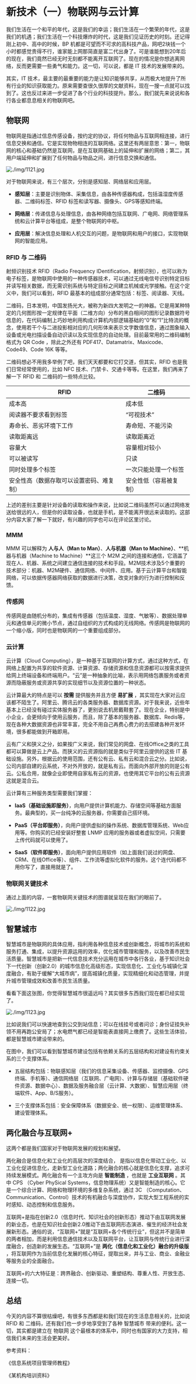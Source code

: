 # 新技术（一）物联网与云计算

我们生活在一个和平的年代，这是我们的幸运；我们生活在一个繁荣的年代，这是我们的机遇；我们生活在一个科技爆炸的时代，这是我们见证历史的时刻。还记得刚上初中、高中的时候，BP 机都是可望而不可求的高科技产品，网吧2块钱一个小时都感觉贵得不行，谁家能上网那简直是富二代出身了。可是谁能想到20年后的现在，我们竟然已经无时无刻都不能离开互联网了。现在的情况是你想逃离网络，反而更需要一些勇气和能力。这一切，可以说，都是 IT 技术的发展带来的。

其实，IT 技术，最主要的最重要的能力是让知识能够共享，从而极大地提升了所有行业的知识获取能力。原来需要查很久很厚的文献资料，现在一搜一点就可以找到了。这也反过来进一步促进了各个行业的科技提升。那么，我们就先来说说和各行各业都息息相关的物联网吧。

## 物联网

物联网是指通过信息传感设备，按约定的协议，将任何物品与互联网相连接，进行信息交换和通信。它是实现物物相连的互联网络。这里还有两层意思：第一，物联网的核心和基础仍然是互联网，是在互联网基础上的延伸和扩展的网络；第二，其用户端延伸和扩展到了任何物品与物品之间，进行信息交换和通信。

![./img/1121.jpg](./img/1121.jpg)

对于物联网来说，有三个层次，分别是感知层、网络层和应用层。

- **感知层**：主要是识别物体、采集信息，由各种传感器构成，包括温湿度传感器、二维码标签、RFID 标签和读写器、摄像头、GPS等感知终端。

- **网络层**：传递信息与处理信息，由各种网络包括互联网、广电网、网络管理系统和云计算平台等组成，是整个物联网的中枢。

- **应用层**：解决信息处理和人机交互的问题，是物联网和用户的接口，实现物联网的智能应用。

### RFID 与 二维码

射频识别技术 RFID（Radio Frequency IDentification，射频识别），也可以称为电子标签，是物联网中使用的一种传感器技术，可以通过无线电信号识别特定目标并读写相关数据，而无需识别系统与特定目标之间建立机械或光学接触。在这个定义中，我们可以看到，RFID 最基本的组成部分通常包括：标签、阅读器、天线。

二维码，日本发明，中国发扬光大，被称为新四大发明之一的神器。它是用某种特定的几何图形按一定规律在平面（二维方向）分布的黑白相间的图形记录数据符号信息的，在代码编制上巧妙地利用构成计算机内部逻辑基础的“0”和“1”比特流的概念，使用若干个与二进投影相对应的几何形体来表示文字数值信息，通过图象输入设备或光电扫描设备自动识读以及实现信息的自动处理。目前最常用的二维码编制格式为 QR Code ，除此之外还有 PDF417、Datamatrix、Maxicode、Code49、Code 16K 等等。

二维码想必不用我多举例了吧，我们天天都要和它打交道，但其实，RFID 也是我们日常经常使用的，比如 NFC 技术、门禁卡、交通卡等等。在这里，我们再来了解一下 RFID 和 二维码的一些特点比较。

|  RFID  |  二维码 |
|  ----  | ----  |
|  成本高  | 成本低 |
|  阅读器不要求看到标签  | “可视技术” |
|  寿命长、恶劣环境下工作  | 寿命短、不能污染 |
|  读取距离远  | 读取距离近 |
|  容量大 | 容量相对较小 |
|  可以被读写 | 只读 |
|  同时处理多个标签 | 一次只能处理一个标签 |
|  安全性高（数据存取可以设置密码、难复制） | 安全性低（容易被复制） |

上述的差别主要是针对设备的读取和操作来说，比如说二维码虽然可以通过网络发送给很远的人，但是你的读取设备，也就是手机，是不能离开很远来读取的。这部分内容大家了解一下就好，有兴趣的同学也可以在评论区里讨论。

### MMM

MMM 可以解释为 **人与人（Man to Man）**、**人与机器（Man to Machine）**、**机器与机器（Machine to Machine）**这三个 M2M 之间的连接和通信，它涵盖了现在人、机器、系统之间建立通信连接的技术和手段。M2M技术涉及5个重要的技术部分：机器、M2M硬件、通信网络、中间件、应用。基于云计算平台和智能网络，可以依据传感器网络获取的数据进行决策，改变对象的行为进行控制和反馈。

### 传感网

传感网是由随机分布的，集成有传感器（包括温度、湿度、气敏等）、数据处理单元和通信单元的微小节点，通过自组织的方式构成的无线网络。传感网是物联网的一个缩小版，同时也是物联网的一个重要组成部分。

### 云计算

云计算（Cloud Computing），是一种基于互联网的计算方式，通过这种方式，在网络上配置为共享的软件资源、计算资源、存储资源和信息资源都可以按需求提供给网上终端设备和终端用户。“云”是一种抽象的比喻，表示用网络包裹服务或者资源而隐蔽服务或资源共享的实现细节以及资源位置的一种状态。

云计算最大的特点是可以 **按需** 提供服务并且方便 **易扩展** ，其实现在大家对云应该都不陌生了。阿里云、腾讯云的各类服务器、数据库资源。对于我来说，近些年基本上已经没有碰过实体服务器了，更别说去机房戴鞋套了。现在企业，特别是中小企业，会更倾向于使用云服务，而且，除了基本的服务器、数据库、Redis等，现在各种大数据资源也非常丰富，完全不用自己再费心费力的去搭建各种开发环境，很多都能做到开箱即用。

云有广义和狭义之分，如果按广义来说，我们常见的网盘、在线Office之类的工具都可以算做是云上产品。而狭义的云资源指的就是类似于阿里云提供的这些 IT 基础设施。另外，根据云的使用范围，还有公有云、私有云和混合云之分。比如说，公司内部自建的云系统，不对外开放的，就是私有云。而面向外部开放的则是公有云。公私合用，就像企业即使用自家私有云的资源，也使用其它平台的公有云资源这就是混合云。

云计算有三种服务类型需要我们掌握：

- **IaaS（基础设施即服务）**，向用户提供计算机能力、存储空间等基础方面服务。最典型的，买一台纯净的云服务器，你需要自己搭环境。

- **PaaS（平台即服务）**，向用户提供虚拟的操作系统、数据库管理系统、Web应用等。你购买的已经安装好整套 LNMP 应用的服务器或者虚拟空间，只需要上传代码就可以使用了。

- **SaaS（软件即服务）**，面向用户提供应用软件（如上面我们说过的网盘、CRM、在线Office等）、组件、工作流等虚拟化软件的服务。这个连代码都不用你写了，直接用就是了。

### 物联网关键技术

通过上面的内容，一套物联网关键技术的图谱就呈现在我们的眼前了。

![./img/1122.jpg](./img/1122.jpg)

## 智慧城市

智慧城市是物联网的具体应用，指利用各种信息技术或创新概念，将城市的系统和服务打通、集成，以提升资源运用的效率，优化城市管理和服务，以及改善市民生活质量。智慧城市是把新一代信息技术充分运用在城市中各行各业，基于知识社会下一代创新（创新2.0）的城市信息化高级形态，实现信息化、工业化与城镇化深度融合，有助于缓解“大城市病”，提高城镇化质量，实现精细化和动态管理，并提升城市管理成效和改善市民生活质量。

看看下面这张图，你觉得智慧城市很遥远吗？其实很多东西我们现在都已经实现了。

![./img/1123.jpg](./img/1123.jpg)

比如说我们可以快速地查到公交到站信息；可以在线挂号或者问诊；身份证挂失补领不用再跑公安局了；水电燃气都已经是智能表直接网上缴费了。这些生活体验，都是智慧城市建设带来的。

在图中，我们可以看到智慧城市建设包括有依赖关系的五层结构和对建设有约束关系的三个支撑体系。

- 五层结构包括：物联感知层（我们的信息采集设备、传感器、监控摄像、GPS终端、手机等）、通信网络层（互联网、广电网）、计算与存储层（基础软件硬件资源、数据中心）、数据及服务融合层（云计算、大数据）、智慧应用层（终端软件、App、B/S服务）。

- 三个支撑体系包括：安全保障体系（数据安全、统一权限）、运维管理体系、建设管理体系。

## 两化融合与互联网+

这两个都是我们国家对于物联网发展的规划和展望。

两化融合是信息化和工业化的高层次的深度结合， 是指以信息化带动工业化、以工业化促进信息化，走新型工业化道路；两化融合的核心就是信息化支撑，追求可持续发展模式。两化融合有一个主攻方向是 **智能制造** ，也就是 **工业互联网** 。其中 CPS （Cyber PhySical Systems，信息物理系统）又是智能制造的核心。它是一个综合计算、网络和物理环境的多维复杂系统，通过 3C （Computation、Communication、Control）技术的有机融合与深度协作，实现大型工程系统的实时感知、动态控制和信息服务。

互联网+是指在创新2.0（信息时代、知识社会的创新形态）推动下由互联网发展的新业态，也是在知识社会创新2.0推动下由互联网形态演进、催生的经济社会发展新形态。通俗的说，“互联网+”就是“互联网+各个传统行业”，但这并不是简单的两者相加，而是利用信息通信技术以及互联网平台，让互联网与传统行业进行深度融合，创造新的发展生态。“互联网+”是 **两化（信息化和工业化）融合的升级版** ，将互联网作为当前信息化发展的核心特征，提取出来，并与工业、商业、金融业等服务业的全面融合。

互联网+的六大特征是：跨界融合、创新驱动、重塑结构、尊重人性、开放生态、连接一切。

## 总结

今天的内容不算很枯燥吧，有很多东西都是和我们现在的生活息息相关的，比如说 RFID 和 二维码，还有我们也一步步地享受到了各种 智慧城市 带来的便利。这一切，其实都是建立在 物联网 这个最根本的体系中，同时也有国家的大力支持，相信我们未来的生活会更美好。

参考资料：

《信息系统项目管理师教程》

《某机构培训资料》